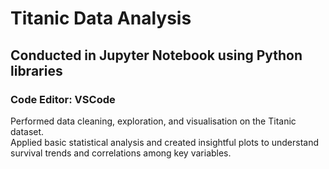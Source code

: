 # Titanic Data Analysis
## Conducted in Jupyter Notebook using Python libraries
### Code Editor: VSCode
Performed data cleaning, exploration, and visualisation on the Titanic dataset.<br>
Applied basic statistical analysis and created insightful plots to understand survival trends and correlations among key variables.
